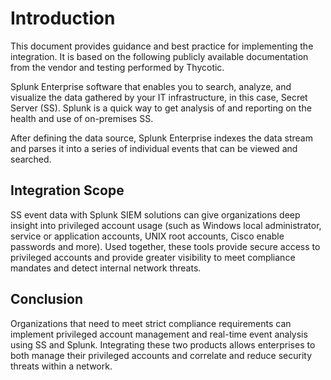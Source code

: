 [title]: # (Splunk)
[tags]: # (introduction)
[priority]: # (200)
# Introduction

This document provides guidance and best practice for implementing the integration. It is based on the following publicly available documentation from the vendor and testing performed by Thycotic.

Splunk Enterprise software that enables you to search, analyze, and visualize the data gathered by your IT infrastructure, in this case, Secret Server (SS). Splunk is a quick way to get analysis of and reporting on the health and use of on-premises SS.

After defining the data source, Splunk Enterprise indexes the data stream and parses it into a series of individual events that can be viewed and searched.

## Integration Scope

SS event data with Splunk SIEM solutions can give organizations deep insight into privileged account usage (such as Windows local administrator, service or application accounts, UNIX root accounts, Cisco enable passwords and more). Used together, these tools provide secure access to privileged accounts and provide greater visibility to meet compliance mandates and detect internal network
threats.

## Conclusion

Organizations that need to meet strict compliance requirements can implement privileged account management and real-time event analysis using SS and Splunk. Integrating these two products allows enterprises to both manage their privileged accounts and correlate and reduce security threats within a network.
